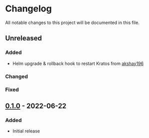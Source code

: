 # Changelog

All notable changes to this project will be documented in this file.

## Unreleased
### Added
- Helm upgrade & rollback hook to restart Kratos from [akshay196](https://github.com/akshay196)
### Changed
### Fixed

## [0.1.0] - 2022-06-22
### Added
- Initial release

[Unreleased]: https://github.com/paralus/helm-charts/compare/v0.1.0...HEAD
[0.1.0]: https://github.com/paralus/helm-charts/releases/tag/v0.1.0
